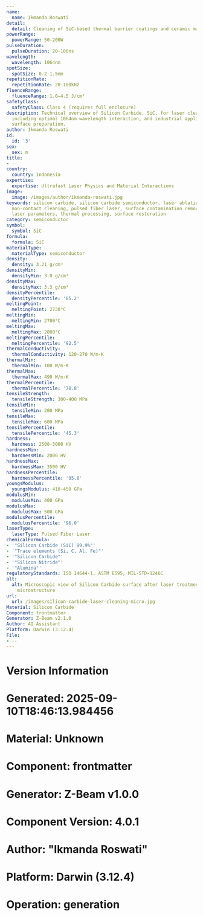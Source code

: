 ```yaml
---
name:
  name: Ikmanda Roswati
detail:
  detail: Cleaning of SiC-based thermal barrier coatings and ceramic matrix composites
powerRange:
  powerRange: 50-200W
pulseDuration:
  pulseDuration: 20-100ns
wavelength:
  wavelength: 1064nm
spotSize:
  spotSize: 0.2-1.5mm
repetitionRate:
  repetitionRate: 20-100kHz
fluenceRange:
  fluenceRange: 1.0–4.5 J/cm²
safetyClass:
  safetyClass: Class 4 (requires full enclosure)
description: Technical overview of Silicon Carbide, SiC, for laser cleaning applications,
  including optimal 1064nm wavelength interaction, and industrial applications in
  surface preparation.
author: Ikmanda Roswati
id:
  id: '3'
sex:
  sex: m
title:
- --
country:
  country: Indonesia
expertise:
  expertise: Ultrafast Laser Physics and Material Interactions
image:
  image: /images/author/ikmanda-roswati.jpg
keywords: silicon carbide, silicon carbide semiconductor, laser ablation, laser cleaning,
  non-contact cleaning, pulsed fiber laser, surface contamination removal, industrial
  laser parameters, thermal processing, surface restoration
category: semiconductor
symbol:
  symbol: SiC
formula:
  formula: SiC
materialType:
  materialType: semiconductor
density:
  density: 3.21 g/cm³
densityMin:
  densityMin: 3.0 g/cm³
densityMax:
  densityMax: 3.3 g/cm³
densityPercentile:
  densityPercentile: '85.2'
meltingPoint:
  meltingPoint: 2730°C
meltingMin:
  meltingMin: 2700°C
meltingMax:
  meltingMax: 2800°C
meltingPercentile:
  meltingPercentile: '92.5'
thermalConductivity:
  thermalConductivity: 120-270 W/m·K
thermalMin:
  thermalMin: 100 W/m·K
thermalMax:
  thermalMax: 490 W/m·K
thermalPercentile:
  thermalPercentile: '78.8'
tensileStrength:
  tensileStrength: 300-400 MPa
tensileMin:
  tensileMin: 200 MPa
tensileMax:
  tensileMax: 600 MPa
tensilePercentile:
  tensilePercentile: '45.3'
hardness:
  hardness: 2500-3000 HV
hardnessMin:
  hardnessMin: 2000 HV
hardnessMax:
  hardnessMax: 3500 HV
hardnessPercentile:
  hardnessPercentile: '95.0'
youngsModulus:
  youngsModulus: 410-450 GPa
modulusMin:
  modulusMin: 400 GPa
modulusMax:
  modulusMax: 500 GPa
modulusPercentile:
  modulusPercentile: '96.0'
laserType:
  laserType: Pulsed Fiber Laser
chemicalFormula:
- '"Silicon Carbide (SiC) 99.9%"'
- '"Trace elements (Si, C, Al, Fe)"'
- '"Silicon Carbide"'
- '"Silicon Nitride"'
- '"Alumina"'
regulatoryStandards: ISO 14644-1, ASTM E595, MIL-STD-1246C
alt:
  alt: Microscopic view of Silicon Carbide surface after laser treatment showing preserved
    microstructure
url:
  url: /images/silicon-carbide-laser-cleaning-micro.jpg
Material: Silicon Carbide
Component: frontmatter
Generator: Z-Beam v2.1.0
Author: AI Assistant
Platform: Darwin (3.12.4)
File:
- --
---
```


# Version Information
# Generated: 2025-09-10T18:46:13.984456
# Material: Unknown
# Component: frontmatter
# Generator: Z-Beam v1.0.0
# Component Version: 4.0.1
# Author: "Ikmanda Roswati"
# Platform: Darwin (3.12.4)
# Operation: generation
